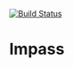 [![Build Status](https://travis-ci.org/mcparkournet/impass.svg?branch=master)](https://travis-ci.org/mcparkournet/impass)

# Impass

